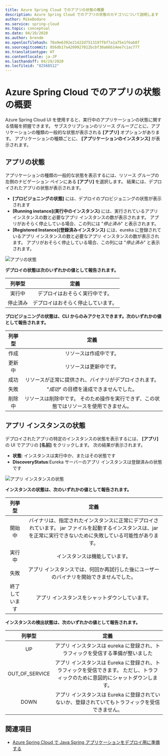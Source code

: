 ```yaml
---
title: Azure Spring Cloud でのアプリの状態の概要
description: Azure Spring Cloud でのアプリの状態のカテゴリについて説明します
author: MikeDodaro
ms.service: spring-cloud
ms.topic: conceptual
ms.date: 04/10/2020
ms.author: brendm
ms.openlocfilehash: 70a9e6392e21422d7513197fbf7a1a75e1f6ab8f
ms.sourcegitcommit: 856db17a4209927812bcbf30a66b14ee7c1ac777
ms.translationtype: HT
ms.contentlocale: ja-JP
ms.lasthandoff: 04/29/2020
ms.locfileid: "82568512"
---
```

# <a name="understanding-app-status-in-azure-spring-cloud"></a>Azure Spring Cloud でのアプリの状態の概要

Azure Spring Cloud UI を使用すると、実行中のアプリケーションの状態に関する情報を把握できます。  サブスクリプションのリソース グループごとに、アプリケーションの種類の一般的な状態が表示される **[アプリ]** オプションがあります。  アプリケーションの種類ごとに、 **[アプリケーションのインスタンス]** が表示されます。

## <a name="apps-status"></a>アプリの状態
アプリケーションの種類の一般的な状態を表示するには、リソース グループの左側のナビゲーション ペインにある **[アプリ]** を選択します。 結果には、デプロイされたアプリの状態が表示されます。

* **[プロビジョニングの状態]** には、デプロイのプロビジョニングの状態が表示されます
* **[Running instance]\(実行中のインスタンス\)** には、実行されているアプリ インスタンスの数と必要なアプリ インスタンスの数が表示されます。 アプリがおそらく停止している場合、この列には "*停止済み*" と表示されます。
* **[Registered Instance]\(登録済みインスタンス\)** には、eureka に登録されているアプリ インスタンスの数と必要なアプリ インスタンスの数が表示されます。 アプリがおそらく停止している場合、この列には "*停止済み*" と表示されます。


 ![アプリの状態](media/spring-cloud-concept-app-status/apps-ui-status.png)

**デプロイの状態は次のいずれかの値として報告されます。**

| 列挙型 | 定義 |
|:--:|:----------------:|
| 実行中 | デプロイはおそらく実行中です。 |
| 停止済み | デプロイはおそらく停止しています。 |

**プロビジョニングの状態は、CLI からのみアクセスできます。次のいずれかの値として報告されます。**

| 列挙型 | 定義 |
|:--:|:----------------:|
| 作成 | リソースは作成中です。 |
| 更新中 | リソースは更新中です。 |
| 成功 | リソースが正常に提供され、バイナリがデプロイされます。 |
| 失敗 | "*成功*" の目標を達成できませんでした。 |
| 削除中 | リソースは削除中です。 そのため操作を実行できず、この状態ではリソースを使用できません。 |

## <a name="app-instances-status"></a>アプリ インスタンスの状態

デプロイされたアプリの特定のインスタンスの状態を表示するには、 **[アプリ]** の UI でアプリの **[名前]** をクリックします。 次の結果が表示されます。
* **状態**: インスタンスは実行中か、またはその状態です
* **DiscoveryStatus**:Eureka サーバーのアプリ インスタンスは登録済みの状態です

 ![アプリ インスタンスの状態](media/spring-cloud-concept-app-status/apps-ui-instance-status.png)

**インスタンスの状態は、次のいずれかの値として報告されます。**

| 列挙型 | 定義 |
|:--:|:----------------:|
| 開始中 | バイナリは、指定されたインスタンスに正常にデプロイされています。 jar ファイルを起動するインスタンスは、jar を正常に実行できないために失敗している可能性があります。 |
| 実行中 | インスタンスは機能しています。 |
| 失敗 | アプリ インスタンスでは、何回か再試行した後にユーザーのバイナリを開始できませんでした。 |
| 終了しています | アプリ インスタンスをシャットダウンしています。 |

**インスタンスの検出状態は、次のいずれかの値として報告されます。**

| 列挙型 | 定義 |
|:--:|:----------------:|
| UP | アプリ インスタンスは eureka に登録され、トラフィックを受信する準備が整いました |
| OUT_OF_SERVICE | アプリ インスタンスは Eureka に登録され、トラフィックを受信できます。 ただし、トラフィックのために意図的にシャットダウンします。 |
| DOWN | アプリ インスタンスは Eureka に登録されていないか、登録されていてもトラフィックを受信できません。 |


## <a name="see-also"></a>関連項目
* [Azure Spring Cloud で Java Spring アプリケーションをデプロイ用に準備する](spring-cloud-tutorial-prepare-app-deployment.md)